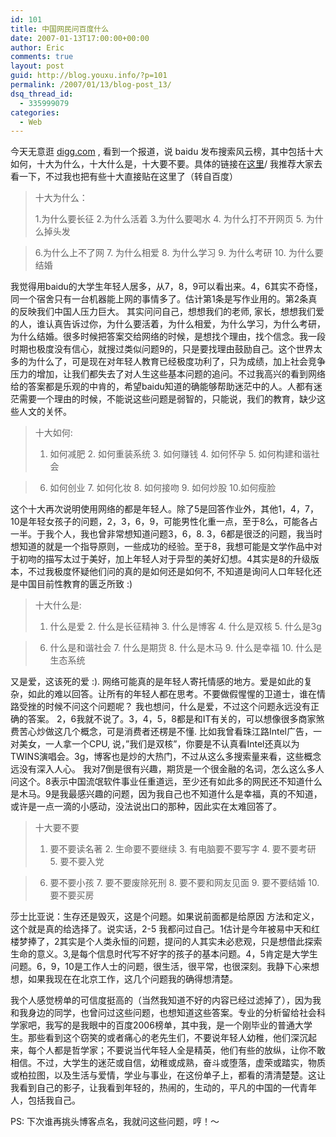 ```yaml
---
id: 101
title: 中国网民问百度什么
date: 2007-01-13T17:00:00+00:00
author: Eric
comments: true
layout: post
guid: http://blog.youxu.info/?p=101
permalink: /2007/01/13/blog-post_13/
dsq_thread_id:
  - 335999079
categories:
  - Web
---
```

今天无意逛 [digg.com](http://digg.com) , 看到一个报道，说 baidu 发布搜索风云榜，其中包括十大如何，十大为什么，十大什么是，十大要不要。具体的链接在[这里](http://www.baidu.com/2006/06top10.html#13)/ 我推荐大家去看一下，不过我也把有些十大直接贴在这里了（转自百度）

> 十大为什么：
> 
> 1.为什么要长征 2.为什么活着 3.为什么要喝水 4. 为什么打不开网页 5. 为什么掉头发
  
> 6.为什么上不了网 7. 为什么相爱 8. 为什么学习 9. 为什么考研 10. 为什么要结婚

我觉得用baidu的大学生年轻人居多，从7，8，9可以看出来。4，6其实不奇怪，同一个宿舍只有一台机器能上网的事情多了。估计第1条是写作业用的。第2条真的反映我们中国人压力巨大。 其实问问自己，想想我们的老师, 家长，想想我们爱的人，谁认真告诉过你，为什么要活着，为什么相爱，为什么学习，为什么考研，为什么结婚。很多时候把答案交给网络的时候，是想找个理由，找个信念。我一段时期也极度没有信心，就搜过类似问题9的，只是要找理由鼓励自己。这个世界太多的为什么了，可是现在对年轻人教育已经极度功利了，只为成绩，加上社会竞争压力的增加，让我们都失去了对人生这些基本问题的追问。不过我高兴的看到网络给的答案都是乐观的中肯的，希望baidu知道的确能够帮助迷茫中的人。人都有迷茫需要一个理由的时候，不能说这些问题是弱智的，只能说，我们的教育，缺少这些人文的关怀。

> 十大如何:
> 
> 1. 如何减肥 2. 如何重装系统 3. 如何赚钱 4. 如何怀孕 5. 如何构建和谐社会
  
> 6. 如何创业 7. 如何化妆 8. 如何接吻 9. 如何炒股 10.如何瘦脸

这个十大再次说明使用网络的都是年轻人。除了5是回答作业外，其他1，4，7，10是年轻女孩子的问题，2，3，6，9，可能男性化重一点，至于8么，可能各占一半。于我个人，我也曾非常想知道问题3，6，8. 3，6都是很泛的问题，我当时想知道的就是一个指导原则，一些成功的经验。至于8，我想可能是文学作品中对于初吻的描写太过于美好，加上年轻人对于异型的美好幻想。4其实是8的升级版本，不过我极度怀疑他们问的真的是如何还是如何不, 不知道是询问人口年轻化还是中国目前性教育的匮乏所致 :)

> 十大什么是:
> 
> 1. 什么是爱 2. 什么是长征精神 3. 什么是博客 4. 什么是双核 5. 什么是3g
  
> 6. 什么是和谐社会 7. 什么是期货 8. 什么是木马 9. 什么是幸福 10. 什么是生态系统

又是爱，这该死的爱 :). 网络可能真的是年轻人寄托情感的地方。爱是如此的复杂，如此的难以回答。让所有的年轻人都在思考。不要做假惺惺的卫道士，谁在情路受挫的时候不问这个问题呢？ 我也想问，什么是爱，不过这个问题永远没有正确的答案。 2，6我就不说了。3，4，5，8都是和IT有关的，可以想像很多商家煞费苦心炒做这几个概念，可是消费者还楞是不懂. 比如我曾看珠江路Intel广告，一对美女，一人拿一个CPU, 说，&#8221;我们是双核&#8221;，你要是不认真看Intel还真以为TWINS演唱会。3g，博客也是炒的大热门，不过从这么多搜索量来看，这些概念远没有深入人心。 我对7倒是很有兴趣，期货是一个很金融的名词，怎么这么多人问这个。8表示中国流氓软件事业任重道远，至少还有如此多的网民还不知道什么是木马。9是我最感兴趣的问题，因为我自己也不知道什么是幸福，真的不知道，或许是一点一滴的小感动，没法说出口的那种，因此实在太难回答了。

> 十大要不要
> 
> 1. 要不要读名著 2. 生命要不要继续 3. 有电脑要不要写字 4. 要不要考研 5. 要不要入党
  
> 6. 要不要小孩 7. 要不要废除死刑 8. 要不要和网友见面 9. 要不要结婚 10. 要不要买房

莎士比亚说：生存还是毁灭，这是个问题。如果说前面都是给原因 方法和定义，这个就是真的给选择了。说实话，2-5 我都问过自己。1估计是今年被易中天和红楼梦捧了，2其实是个人类永恒的问题，提问的人其实未必悲观，只是想借此探索生命的意义。3,是每个信息时代写不好字的孩子的基本问题。4，5肯定是大学生问题。6，9，10是工作人士的问题，很生活，很平常，也很深刻。我静下心来想想，如果我现在在北京工作，这几个问题我的确得想清楚。

我个人感觉榜单的可信度挺高的（当然我知道不好的内容已经过滤掉了），因为我和我身边的同学，也曾问过这些问题，也想知道这些答案。专业的分析留给社会科学家吧，我写的是我眼中的百度2006榜单，其中我，是一个刚毕业的普通大学生。那些看到这个窃笑的或者痛心的老先生们，不要说年轻人幼稚，他们深沉起来，每个人都是哲学家；不要说当代年轻人全是精英，他们有些的放纵，让你不敢相信。不过，大学生的迷茫或自信，幼稚或成熟，奋斗或堕落，虚荣或踏实，物质或柏拉图，以及生活与爱情，学业与事业，在这份单子上，都看的清清楚楚。这让我看到自己的影子，让我看到年轻的，热闹的，生动的，平凡的中国的一代青年人，包括我自己。

PS: 下次谁再挑头博客点名，我就问这些问题，哼！～